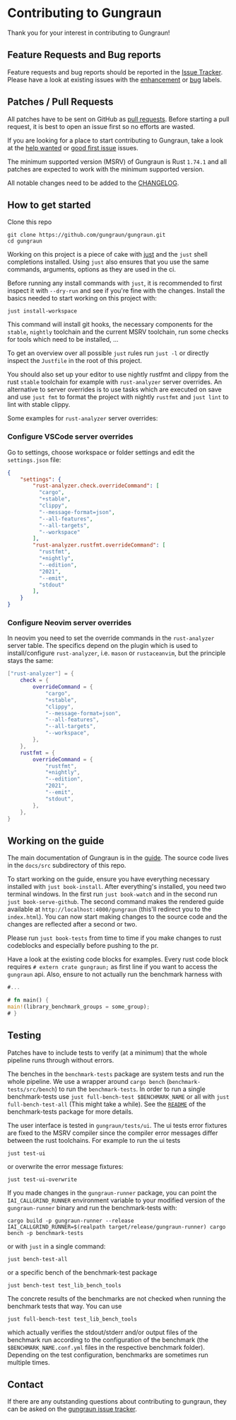 <!-- spell-checker: ignore readlink -->

# Contributing to Gungraun

Thank you for your interest in contributing to Gungraun!

## Feature Requests and Bug reports

Feature requests and bug reports should be reported in the [Issue
Tracker](https://github.com/gungraun/gungraun/issues). Please have a
look at existing issues with the
[enhancement](https://github.com/gungraun/gungraun/issues?q=is%3Aissue+is%3Aopen+label%3Aenhancement)
or
[bug](https://github.com/gungraun/gungraun/issues?q=is%3Aissue+is%3Aopen+label%3Abug)
labels.

## Patches / Pull Requests

All patches have to be sent on GitHub as [pull
requests](https://github.com/gungraun/gungraun/pulls). Before starting
a pull request, it is best to open an issue first so no efforts are wasted.

If you are looking for a place to start contributing to Gungraun, take a
look at the [help
wanted](https://github.com/gungraun/gungraun/labels/help%20wanted) or
[good first
issue](https://github.com/gungraun/gungraun/labels/good%20first%20issue)
issues.

The minimum supported version (MSRV) of Gungraun is Rust `1.74.1` and all
patches are expected to work with the minimum supported version.

All notable changes need to be added to the
[CHANGELOG](https://github.com/gungraun/gungraun/blob/4f29964c153a2dd20283fb1502db3de630148629/CHANGELOG.md).

## How to get started

Clone this repo

```shell
git clone https://github.com/gungraun/gungraun.git
cd gungraun
```

Working on this project is a piece of cake with
[just](https://github.com/casey/just) and the `just` shell completions
installed. Using `just` also ensures that you use the same commands, arguments,
options as they are used in the ci.

Before running any install commands with `just`, it is recommended to first
inspect it with `--dry-run` and see if you're fine with the changes. Install the
basics needed to start working on this project with:

```shell
just install-workspace
```

This command will install git hooks, the necessary components for the `stable`,
`nightly` toolchain and the current MSRV toolchain, run some checks for tools
which need to be installed, ...

To get an overview over all possible `just` rules run `just -l` or directly
inspect the `Justfile` in the root of this project.

You should also set up your editor to use nightly rustfmt and clippy from the
rust `stable` toolchain for example with `rust-analyzer` server overrides. An
alternative to server overrides is to use tasks which are executed on save and
use `just fmt` to format the project with nightly `rustfmt` and `just lint` to
lint with stable clippy.

Some examples for `rust-analyzer` server overrides:

### Configure VSCode server overrides

Go to settings, choose workspace or folder settings and edit the `settings.json`
file:

```json
{
    "settings": {
        "rust-analyzer.check.overrideCommand": [
          "cargo",
          "+stable",
          "clippy",
          "--message-format=json",
          "--all-features",
          "--all-targets",
          "--workspace"
        ],
        "rust-analyzer.rustfmt.overrideCommand": [
          "rustfmt",
          "+nightly",
          "--edition",
          "2021",
          "--emit",
          "stdout"
        ],
    }
}
```

### Configure Neovim server overrides

In neovim you need to set the override commands in the `rust-analyzer` server
table. The specifics depend on the plugin which is used to install/configure
`rust-analyzer`, i.e. `mason` or `rustaceanvim`, but the principle stays the
same:

```lua
["rust-analyzer"] = {
    check = {
        overrideCommand = {
            "cargo",
            "+stable",
            "clippy",
            "--message-format=json",
            "--all-features",
            "--all-targets",
            "--workspace",
        },
    },
    rustfmt = {
        overrideCommand = {
            "rustfmt",
            "+nightly",
            "--edition",
            "2021",
            "--emit",
            "stdout",
        },
    },
}
```

## Working on the guide

The main documentation of Gungraun is in the [guide][Guide]. The source
code lives in the `docs/src` subdirectory of this repo.

To start working on the guide, ensure you have everything necessary installed
with `just book-install`. After everything's installed, you need two terminal
windows. In the first run `just book-watch` and in the second run `just
book-serve-github`. The second command makes the rendered guide available at
`http://localhost:4000/gungraun` (this'll redirect you to the
`index.html`). You can now start making changes to the source code and the
changes are reflected after a second or two.

Please run `just book-tests` from time to time if you make changes to rust
codeblocks and especially before pushing to the pr.

Have a look at the existing code blocks for examples. Every rust code block
requires `# extern crate gungraun;` as first line if you want to access the
`gungraun` api. Also, ensure to not actually run the benchmark harness with

```rust
#...

# fn main() {
main!(library_benchmark_groups = some_group);
# }
```

## Testing

Patches have to include tests to verify (at a minimum) that the whole pipeline
runs through without errors.

The benches in the `benchmark-tests` package are system tests and run the whole
pipeline. We use a wrapper around `cargo bench` (`benchmark-tests/src/bench`) to
run the `benchmark-tests`. In order to run a single benchmark-tests use `just
full-bench-test $BENCHMARK_NAME` or all with `just full-bench-test-all` (This
might take a while). See the [`README`](./benchmark-tests/README.md) of the
benchmark-tests package for more details.

The user interface is tested in `gungraun/tests/ui`. The ui tests error
fixtures are fixed to the MSRV compiler since the compiler error messages differ
between the rust toolchains. For example to run the ui tests

```shell
just test-ui
```

or overwrite the error message fixtures:

`just test-ui-overwrite`

If you made changes in the `gungraun-runner` package, you can point the
`IAI_CALLGRIND_RUNNER` environment variable to your modified version of the
`gungraun-runner` binary and run the benchmark-tests with:

```shell
cargo build -p gungraun-runner --release
IAI_CALLGRIND_RUNNER=$(realpath target/release/gungraun-runner) cargo bench -p benchmark-tests
```

or with `just` in a single command:

```shell
just bench-test-all
```

or a specific bench of the benchmark-test package

```shell
just bench-test test_lib_bench_tools
```

The concrete results of the benchmarks are not checked when running the
benchmark tests that way. You can use

```shell
just full-bench-test test_lib_bench_tools
```

which actually verifies the stdout/stderr and/or output files of the benchmark
run according to the configuration of the benchmark (the
`$BENCHMARK_NAME.conf.yml` files in the respective benchmark folder). Depending
on the test configuration, benchmarks are sometimes run multiple times.

## Contact

If there are any outstanding questions about contributing to gungraun, they
can be asked on the [gungraun issue
tracker](https://github.com/gungraun/gungraun/issues).

[Guide]: https://gungraun.github.io/gungraun/
